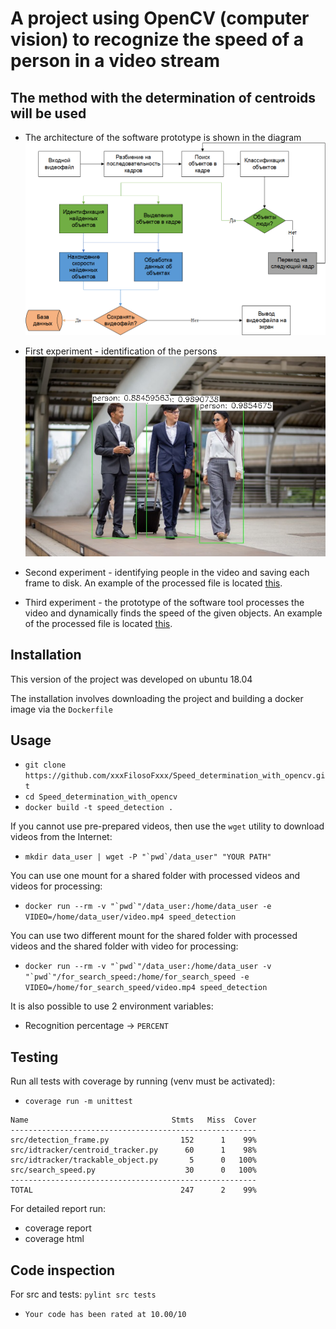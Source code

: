 # A project using OpenCV (computer vision) to recognize the speed of a person in a video stream

## The method with the determination of centroids will be used

- The architecture of the software prototype is shown in the diagram
![Image alt](Software_prototype_architecture.png)

- First experiment - identification of the persons
![Image alt](video_detection_tests/first_detection.jpg)

- Second experiment - identifying people in the video and saving each frame to disk.
An example of the processed file is located [this](video_detection_tests/test_frames.avi).

- Third experiment - the prototype of the software tool processes the video and dynamically
finds the speed of the given objects. 
An example of the processed file is located [this](video_detection_tests/output:01-02-2021_05:34.avi).

## Installation

This version of the project was developed on ubuntu 18.04

The installation involves downloading the project and building a docker image via the ```Dockerfile```

## Usage

- ```git clone https://github.com/xxxFilosoFxxx/Speed_determination_with_opencv.git```
- ```cd Speed_determination_with_opencv```
- ```docker build -t speed_detection .```

If you cannot use pre-prepared videos, then use the ```wget``` utility to download videos 
from the Internet:

- ```mkdir data_user | wget -P "`pwd`/data_user" "YOUR PATH"```

You can use one mount for a shared folder with processed videos and videos for processing: 

- ```docker run --rm -v "`pwd`"/data_user:/home/data_user -e VIDEO=/home/data_user/video.mp4 speed_detection```

You can use two different mount for the shared folder with processed videos 
and the shared folder with video for processing:

- ```docker run --rm -v "`pwd`"/data_user:/home/data_user -v "`pwd`"/for_search_speed:/home/for_search_speed -e VIDEO=/home/for_search_speed/video.mp4 speed_detection```

It is also possible to use 2 environment variables:
 
- Recognition percentage -> ```PERCENT```

## Testing

Run all tests with coverage by running (venv must be activated):

- ```coverage run -m unittest```

```
Name                                Stmts   Miss  Cover
-------------------------------------------------------
src/detection_frame.py                152      1    99%
src/idtracker/centroid_tracker.py      60      1    98%
src/idtracker/trackable_object.py       5      0   100%
src/search_speed.py                    30      0   100%
-------------------------------------------------------
TOTAL                                 247      2    99%
```

For detailed report run:

- coverage report
- coverage html

## Code inspection

For src and tests: ```pylint src tests```

- ```Your code has been rated at 10.00/10```

